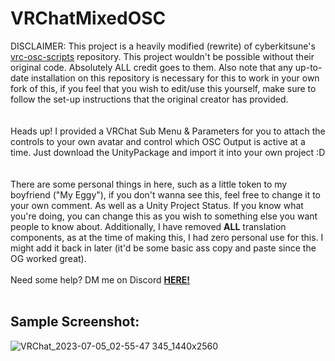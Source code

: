 # VRChatMixedOSC
DISCLAIMER: This project is a heavily modified (rewrite) of cyberkitsune's [vrc-osc-scripts](https://github.com/cyberkitsune/vrc-osc-scripts) repository. This project wouldn't be possible without their original code. Absolutely ALL credit goes to them. Also note that any up-to-date installation on this repository is necessary for this to work in your own fork of this, if you feel that you wish to edit/use this yourself, make sure to follow the set-up instructions that the original creator has provided.
<br>
<br>
<br>
Heads up! I provided a VRChat Sub Menu & Parameters for you to attach the controls to your own avatar and control which OSC Output is active at a time. Just download the UnityPackage and import it into your own project :D
<br>
<br>
<br>
There are some personal things in here, such as a little token to my boyfriend ("My Eggy"), if you don't wanna see this, feel free to change it to your own comment. As well as a Unity Project Status. If you know what you're doing, you can change this as you wish to something else you want people to know about. Additionally, I have removed **ALL** translation components, as at the time of making this, I had zero personal use for this. I might add it back in later (it'd be some basic ass copy and paste since the OG worked great).
<br>
<br>
Need some help? DM me on Discord [**HERE!**](https://discordapp.com/users/748164832028655717)
<br>
<br>
## __Sample Screenshot__:
![VRChat_2023-07-05_02-55-47 345_1440x2560](https://github.com/saint-deity/VRChatMixedOSC/assets/59446525/ea45fcd8-d74d-4639-87a9-0e5522b83dfe)
